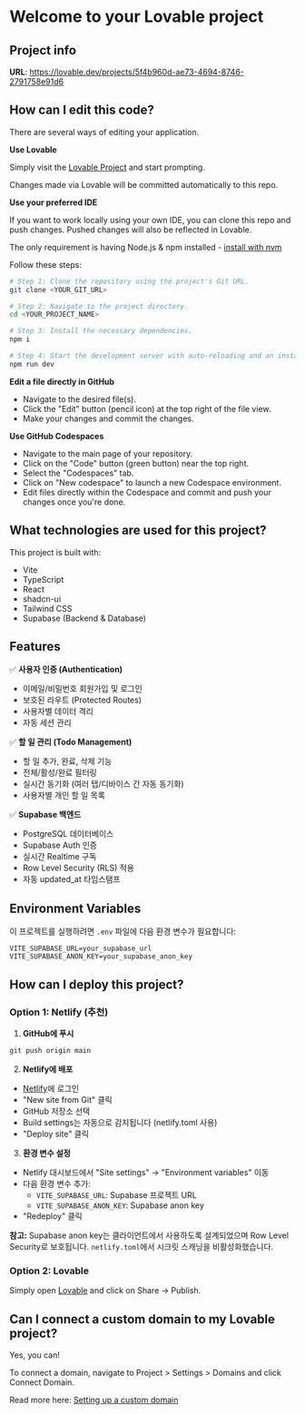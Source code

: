 # Welcome to your Lovable project

## Project info

**URL**: https://lovable.dev/projects/5f4b960d-ae73-4694-8746-2791758e91d6

## How can I edit this code?

There are several ways of editing your application.

**Use Lovable**

Simply visit the [Lovable Project](https://lovable.dev/projects/5f4b960d-ae73-4694-8746-2791758e91d6) and start prompting.

Changes made via Lovable will be committed automatically to this repo.

**Use your preferred IDE**

If you want to work locally using your own IDE, you can clone this repo and push changes. Pushed changes will also be reflected in Lovable.

The only requirement is having Node.js & npm installed - [install with nvm](https://github.com/nvm-sh/nvm#installing-and-updating)

Follow these steps:

```sh
# Step 1: Clone the repository using the project's Git URL.
git clone <YOUR_GIT_URL>

# Step 2: Navigate to the project directory.
cd <YOUR_PROJECT_NAME>

# Step 3: Install the necessary dependencies.
npm i

# Step 4: Start the development server with auto-reloading and an instant preview.
npm run dev
```

**Edit a file directly in GitHub**

- Navigate to the desired file(s).
- Click the "Edit" button (pencil icon) at the top right of the file view.
- Make your changes and commit the changes.

**Use GitHub Codespaces**

- Navigate to the main page of your repository.
- Click on the "Code" button (green button) near the top right.
- Select the "Codespaces" tab.
- Click on "New codespace" to launch a new Codespace environment.
- Edit files directly within the Codespace and commit and push your changes once you're done.

## What technologies are used for this project?

This project is built with:

- Vite
- TypeScript
- React
- shadcn-ui
- Tailwind CSS
- Supabase (Backend & Database)

## Features

✅ **사용자 인증 (Authentication)**
- 이메일/비밀번호 회원가입 및 로그인
- 보호된 라우트 (Protected Routes)
- 사용자별 데이터 격리
- 자동 세션 관리

✅ **할 일 관리 (Todo Management)**
- 할 일 추가, 완료, 삭제 기능
- 전체/활성/완료 필터링
- 실시간 동기화 (여러 탭/디바이스 간 자동 동기화)
- 사용자별 개인 할 일 목록

✅ **Supabase 백엔드**
- PostgreSQL 데이터베이스
- Supabase Auth 인증
- 실시간 Realtime 구독
- Row Level Security (RLS) 적용
- 자동 updated_at 타임스탬프

## Environment Variables

이 프로젝트를 실행하려면 `.env` 파일에 다음 환경 변수가 필요합니다:

```env
VITE_SUPABASE_URL=your_supabase_url
VITE_SUPABASE_ANON_KEY=your_supabase_anon_key
```

## How can I deploy this project?

### Option 1: Netlify (추천)

1. **GitHub에 푸시**
```sh
git push origin main
```

2. **Netlify에 배포**
- [Netlify](https://app.netlify.com)에 로그인
- "New site from Git" 클릭
- GitHub 저장소 선택
- Build settings는 자동으로 감지됩니다 (netlify.toml 사용)
- "Deploy site" 클릭

3. **환경 변수 설정**
- Netlify 대시보드에서 "Site settings" → "Environment variables" 이동
- 다음 환경 변수 추가:
  - `VITE_SUPABASE_URL`: Supabase 프로젝트 URL
  - `VITE_SUPABASE_ANON_KEY`: Supabase anon key
- "Redeploy" 클릭

**참고:** Supabase anon key는 클라이언트에서 사용하도록 설계되었으며 Row Level Security로 보호됩니다. `netlify.toml`에서 시크릿 스캐닝을 비활성화했습니다.

### Option 2: Lovable

Simply open [Lovable](https://lovable.dev/projects/5f4b960d-ae73-4694-8746-2791758e91d6) and click on Share -> Publish.

## Can I connect a custom domain to my Lovable project?

Yes, you can!

To connect a domain, navigate to Project > Settings > Domains and click Connect Domain.

Read more here: [Setting up a custom domain](https://docs.lovable.dev/features/custom-domain#custom-domain)
